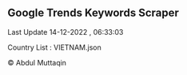 

## Google Trends Keywords Scraper 
 
Last Update 14-12-2022 , 06:33:03

Country List :
VIETNAM.json



© Abdul Muttaqin 
